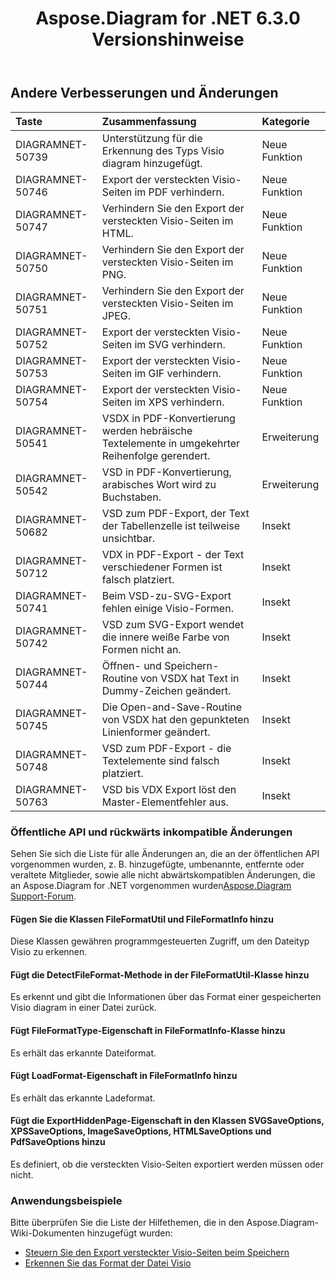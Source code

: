 ﻿---
title: Aspose.Diagram for .NET 6.3.0 Versionshinweise
type: docs
weight: 90
url: /de/net/aspose-diagram-for-net-6-3-0-release-notes/
---
## **Andere Verbesserungen und Änderungen**

|**Taste** |**Zusammenfassung** |**Kategorie** |
|:- |:- |:- |
|DIAGRAMNET-50739 | Unterstützung für die Erkennung des Typs Visio diagram hinzugefügt.| Neue Funktion|
|DIAGRAMNET-50746 | Export der versteckten Visio-Seiten im PDF verhindern.| Neue Funktion|
|DIAGRAMNET-50747 | Verhindern Sie den Export der versteckten Visio-Seiten im HTML.| Neue Funktion|
|DIAGRAMNET-50750 | Verhindern Sie den Export der versteckten Visio-Seiten im PNG.| Neue Funktion|
|DIAGRAMNET-50751 | Verhindern Sie den Export der versteckten Visio-Seiten im JPEG.| Neue Funktion|
|DIAGRAMNET-50752 | Export der versteckten Visio-Seiten im SVG verhindern.| Neue Funktion|
|DIAGRAMNET-50753 | Export der versteckten Visio-Seiten im GIF verhindern.| Neue Funktion|
|DIAGRAMNET-50754 | Export der versteckten Visio-Seiten im XPS verhindern.| Neue Funktion|
|DIAGRAMNET-50541 | VSDX in PDF-Konvertierung werden hebräische Textelemente in umgekehrter Reihenfolge gerendert.| Erweiterung|
|DIAGRAMNET-50542 | VSD in PDF-Konvertierung, arabisches Wort wird zu Buchstaben.| Erweiterung|
|DIAGRAMNET-50682 | VSD zum PDF-Export, der Text der Tabellenzelle ist teilweise unsichtbar.| Insekt|
|DIAGRAMNET-50712 | VDX in PDF-Export - der Text verschiedener Formen ist falsch platziert.| Insekt|
|DIAGRAMNET-50741 | Beim VSD-zu-SVG-Export fehlen einige Visio-Formen.| Insekt|
|DIAGRAMNET-50742 | VSD zum SVG-Export wendet die innere weiße Farbe von Formen nicht an.| Insekt|
|DIAGRAMNET-50744 |Öffnen- und Speichern-Routine von VSDX hat Text in Dummy-Zeichen geändert.| Insekt|
|DIAGRAMNET-50745 | Die Open-and-Save-Routine von VSDX hat den gepunkteten Linienformer geändert.| Insekt|
|DIAGRAMNET-50748 | VSD zum PDF-Export - die Textelemente sind falsch platziert.| Insekt|
|DIAGRAMNET-50763 | VSD bis VDX Export löst den Master-Elementfehler aus.| Insekt|
### **Öffentliche API und rückwärts inkompatible Änderungen**
Sehen Sie sich die Liste für alle Änderungen an, die an der öffentlichen API vorgenommen wurden, z. B. hinzugefügte, umbenannte, entfernte oder veraltete Mitglieder, sowie alle nicht abwärtskompatiblen Änderungen, die an Aspose.Diagram for .NET vorgenommen wurden[Aspose.Diagram Support-Forum](https://forum.aspose.com/c/diagram/17).
#### **Fügen Sie die Klassen FileFormatUtil und FileFormatInfo hinzu**
Diese Klassen gewähren programmgesteuerten Zugriff, um den Dateityp Visio zu erkennen.
#### **Fügt die DetectFileFormat-Methode in der FileFormatUtil-Klasse hinzu**
Es erkennt und gibt die Informationen über das Format einer gespeicherten Visio diagram in einer Datei zurück.
#### **Fügt FileFormatType-Eigenschaft in FileFormatInfo-Klasse hinzu**
Es erhält das erkannte Dateiformat.
#### **Fügt LoadFormat-Eigenschaft in FileFormatInfo hinzu**
Es erhält das erkannte Ladeformat.
#### **Fügt die ExportHiddenPage-Eigenschaft in den Klassen SVGSaveOptions, XPSSaveOptions, ImageSaveOptions, HTMLSaveOptions und PdfSaveOptions hinzu**
Es definiert, ob die versteckten Visio-Seiten exportiert werden müssen oder nicht.
### **Anwendungsbeispiele**
Bitte überprüfen Sie die Liste der Hilfethemen, die in den Aspose.Diagram-Wiki-Dokumenten hinzugefügt wurden:

- [Steuern Sie den Export versteckter Visio-Seiten beim Speichern](/diagram/de/net/set-orientation-and-control-the-export-of-hidden-visio-pages-on-saving/#control-the-export-of-hidden-visio-pages-on-saving)
- [Erkennen Sie das Format der Datei Visio](/diagram/de/net/introduction/#detect-the-format-of-visio-file)
